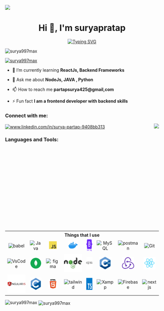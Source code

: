 ![](https://github.com/PremApk/PremApk/blob/main/header_.png)
<h1 align="center">Hi 👋, I'm suryapratap</h1>
<p align="center">
    <a href="https://git.io/typing-svg"><img src="https://readme-typing-svg.demolab.com?font=Fira+Code&weight=6000&size=28&duration=5304&pause=1000&color36BCF7FF&background=FFD22800&center=true&vCenter=true&width=850&lines=Hello,+I'm+Surya+Partap,+Welcome+to+My+Profile!+;I+am+a+Full+Stack+Developer+;Self+learner;OverThinker" alt="Typing SVG" /></a>
</p>

<p align="left"> <img src="https://komarev.com/ghpvc/?username=surya997max&label=Profile%20views&color=0e75b6&style=flat" alt="surya997max" /> </p>

<p align="left"> <a href="https://github.com/ryo-ma/github-profile-trophy"><img src="https://github-profile-trophy.vercel.app/?username=surya997max" alt="surya997max" /></a> </p>

- 🌱 I’m currently learning **ReactJs, Backend Frameworks**

- 💬 Ask me about **NodeJs, JAVA , Python**

- 📫 How to reach me **partapsurya425@gmail,com**

- ⚡ Fun fact **I am a frontend developer with backend skills**

<h3 align="left">Connect with me:</h3>
<p>
    <p >
    <img align="right"  height="350px" src="https://user-images.githubusercontent.com/74038190/216644497-1951db19-8f3d-4e44-ac08-8e9d7e0d94a7.gif" />
  </p>
<p align="left">
<a href="https://linkedin.com/in/www.linkedin.com/in/surya-partap-9408bb313" target="blank"><img align="center" src="https://raw.githubusercontent.com/rahuldkjain/github-profile-readme-generator/master/src/images/icons/Social/linked-in-alt.svg" alt="www.linkedin.com/in/surya-partap-9408bb313" height="30" width="40" /></a>
</p>

<h3 align="left">Languages and Tools:</h3>
<table border-collapse="collapse">
  <tr>
  <th colspan="10" align="middle"> Things that I use </th>
  </tr>
  <tr>
  <td align="center">
  <img src="https://www.vectorlogo.zone/logos/babeljs/babeljs-icon.svg" alt="babel" width="25" height="40"/>   
  </td>
  <td align="center">
  <img alt="Java" width="25px" src="https://github.com/PremApk/PremApk/blob/main/imgs/jee.svg" />  
  </td>
  <td align="center">
  <img alt="JavaScript" width="25px" src="https://raw.githubusercontent.com/github/explore/80688e429a7d4ef2fca1e82350fe8e3517d3494d/topics/javascript/javascript.png" />
  <td align="center">
  <img alt="Docker" width="30px" src="https://raw.githubusercontent.com/PremApk/PremApk/main/imgs/docker.png" />  
  </td>
  <td align="center">
  <img src="https://raw.githubusercontent.com/devicons/devicon/master/icons/bootstrap/bootstrap-plain-wordmark.svg" alt="bootstrap" width="40" height="40"/>
  </td>
  <td align="center">
  <img alt="MySQL" width="30px" src="https://raw.githubusercontent.com/PremApk/PremApk/12ce92f43f3d120ec9fc08b92924822074879e21/imgs/mysql-6.svg" />  
  </td>
  <td align="center">
  <img src="https://www.vectorlogo.zone/logos/getpostman/getpostman-icon.svg" alt="postman" width="40" height="20"/>  
  </td>
  <td align="center">
  <img alt="Git" width="30px" src="https://raw.githubusercontent.com/PremApk/PremApk/2e2405a5978be57837779e79067d16102be6bb36/imgs/git.svg" />  
  </td>
  </tr>
  <tr>
  <td align="center">
  <img alt="VsCode" width="30px" src="https://raw.githubusercontent.com/PremApk/PremApk/2e2405a5978be57837779e79067d16102be6bb36/imgs/vscode.svg" />  
  </td>
  <td align="center">
  <img alt="MongoDB" width="35px" src="https://raw.githubusercontent.com/PremApk/PremApk/2e2405a5978be57837779e79067d16102be6bb36/imgs/mongodb.svg" />  
  </td>
  <td align="center">
  <img src="https://www.vectorlogo.zone/logos/figma/figma-icon.svg" alt="figma" width="40" height="40"/>
  <td align="center">
  <img src="https://raw.githubusercontent.com/devicons/devicon/master/icons/nodejs/nodejs-original-wordmark.svg" alt="nodejs" width="60" height="60"/>   
  </td>
  <td align="center">
  <img src="https://raw.githubusercontent.com/devicons/devicon/master/icons/express/express-original-wordmark.svg" alt="express" width="40" height="40"/>   
  </td>
  <td align="center">
  <img src="https://raw.githubusercontent.com/devicons/devicon/master/icons/cplusplus/cplusplus-original.svg" alt="cplusplus" width="40" height="40"/>  
  </td>
  <td align="center">
  <img src="https://raw.githubusercontent.com/devicons/devicon/master/icons/redux/redux-original.svg" alt="redux" width="40" height="40"/>
  </td>
  <td align="center">
  <img alt="React" width="40px" src="https://raw.githubusercontent.com/github/explore/80688e429a7d4ef2fca1e82350fe8e3517d3494d/topics/react/react.png" />
  </td>
  </tr>
  <tr>
  <td align="center">
  <img src="https://raw.githubusercontent.com/devicons/devicon/master/icons/angularjs/angularjs-original-wordmark.svg" alt="angularjs" width="60" height="60"/>
  </td>
  <td align="center">
  <img src="https://raw.githubusercontent.com/devicons/devicon/master/icons/c/c-original.svg" alt="c" width="40" height="40"/> 
  </td>
  <td align="center">
  <img alt="HTML" width="30px" src="https://raw.githubusercontent.com/github/explore/80688e429a7d4ef2fca1e82350fe8e3517d3494d/topics/html/html.png" />  
  </td>
  <td align="center">
  <img src="https://www.vectorlogo.zone/logos/tailwindcss/tailwindcss-icon.svg" alt="tailwind" width="25" height="25"/> 
  </td>
  <td align="center">
  <img src="https://raw.githubusercontent.com/devicons/devicon/master/icons/typescript/typescript-original.svg" alt="typescript" width="40" height="40"/> 
  </td>
  <td align="center">
  <img alt="Xampp" width="30px" src="https://raw.githubusercontent.com/PremApk/PremApk/378e65da841cadc1eb02cd500521b8d3242b3e62/imgs/xampp.svg" />
  </td>
   <td align="center">
  <img alt="Firebase" width="20px" src="https://raw.githubusercontent.com/PremApk/PremApk/378e65da841cadc1eb02cd500521b8d3242b3e62/imgs/firebase-1.svg" />
  </td>
   <td align="center">
  <img src="https://cdn.worldvectorlogo.com/logos/nextjs-2.svg" alt="nextjs" width="40" height="40"/>
  </td>
  </tr>
</table>

<p><img align="left" src="https://github-readme-stats.vercel.app/api/top-langs?username=surya997max&show_icons=true&locale=en&layout=compact" alt="surya997max" /></p>

<p>&nbsp;<img align="center" src="https://github-readme-stats.vercel.app/api?username=surya997max&show_icons=true&locale=en" alt="surya997max" /></p>
